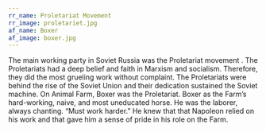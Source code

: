 ```yaml
---
rr_name: Proletariat Movement
rr_image: proletariet.jpg
af_name: Boxer
af_image: boxer.jpg
---
```


The main working party in Soviet Russia was the Proletariat movement . The Proletariats had a deep belief and faith in Marxism and socialism. Therefore, they did the most grueling work without complaint. The Proletariats were behind the rise of the Soviet Union and their dedication sustained the Soviet machine. On Animal Farm, Boxer was the Proletariat. Boxer as the Farm’s hard-working, naive, and most uneducated horse. He was the laborer, always chanting. “Must work harder.” He knew that that Napoleon relied on his work and that gave him a sense of pride in his role on the Farm.